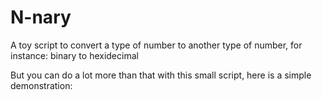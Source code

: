 # N-nary
A toy script to convert a type of number to another type of number, for instance: binary to hexidecimal


But you can do a lot more than that with this small script, here is a simple demonstration:
